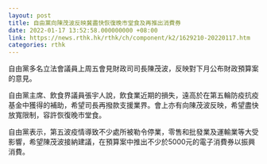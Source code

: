 ```yaml
---
layout: post
title: 自由黨向陳茂波反映冀盡快恢復晚市堂食及再推出消費券
date: 2022-01-17 13:52:58.000000000 +08:00
link: https://news.rthk.hk/rthk/ch/component/k2/1629210-20220117.htm
categories: rthk
---
```


自由黨多名立法會議員上周五會見財政司司長陳茂波，反映對下月公布財政預算案的意見。

自由黨主席、飲食界議員張宇人說，飲食業近期的損失，遠高於在第五輪防疫抗疫基金中獲得的補助，希望司長再撥款支援業界。會上亦有向陳茂波反映，希望盡快放寬限制，容許恢復晚市堂食。

自由黨表示，第五波疫情導致不少處所被勒令停業，零售和批發業及運輸業等大受影響，希望陳茂波接納建議，在預算案中推出不少於5000元的電子消費券以振興消費。
